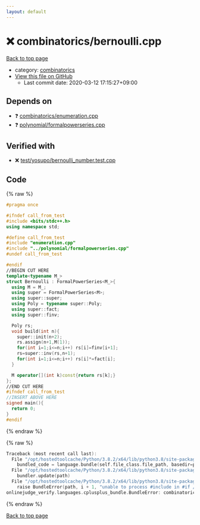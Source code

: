 ```yaml
---
layout: default
---
```


<!-- mathjax config similar to math.stackexchange -->
<script type="text/javascript" async
  src="https://cdnjs.cloudflare.com/ajax/libs/mathjax/2.7.5/MathJax.js?config=TeX-MML-AM_CHTML">
</script>
<script type="text/x-mathjax-config">
  MathJax.Hub.Config({
    TeX: { equationNumbers: { autoNumber: "AMS" }},
    tex2jax: {
      inlineMath: [ ['$','$'] ],
      processEscapes: true
    },
    "HTML-CSS": { matchFontHeight: false },
    displayAlign: "left",
    displayIndent: "2em"
  });
</script>

<script type="text/javascript" src="https://cdnjs.cloudflare.com/ajax/libs/jquery/3.4.1/jquery.min.js"></script>
<script src="https://cdn.jsdelivr.net/npm/jquery-balloon-js@1.1.2/jquery.balloon.min.js" integrity="sha256-ZEYs9VrgAeNuPvs15E39OsyOJaIkXEEt10fzxJ20+2I=" crossorigin="anonymous"></script>
<script type="text/javascript" src="../../assets/js/copy-button.js"></script>
<link rel="stylesheet" href="../../assets/css/copy-button.css" />


# :x: combinatorics/bernoulli.cpp

<a href="../../index.html">Back to top page</a>

* category: <a href="../../index.html#ac1ed416572b96a9f5d69740d174ef3d">combinatorics</a>
* <a href="{{ site.github.repository_url }}/blob/master/combinatorics/bernoulli.cpp">View this file on GitHub</a>
    - Last commit date: 2020-03-12 17:15:27+09:00




## Depends on

* :question: <a href="enumeration.cpp.html">combinatorics/enumeration.cpp</a>
* :question: <a href="../polynomial/formalpowerseries.cpp.html">polynomial/formalpowerseries.cpp</a>


## Verified with

* :x: <a href="../../verify/test/yosupo/bernoulli_number.test.cpp.html">test/yosupo/bernoulli_number.test.cpp</a>


## Code

<a id="unbundled"></a>
{% raw %}
```cpp
#pragma once

#ifndef call_from_test
#include <bits/stdc++.h>
using namespace std;

#define call_from_test
#include "enumeration.cpp"
#include "../polynomial/formalpowerseries.cpp"
#undef call_from_test

#endif
//BEGIN CUT HERE
template<typename M_>
struct Bernoulli : FormalPowerSeries<M_>{
  using M = M_;
  using super = FormalPowerSeries<M>;
  using super::super;
  using Poly = typename super::Poly;
  using super::fact;
  using super::finv;

  Poly rs;
  void build(int n){
    super::init(n+2);
    rs.assign(n+1,M(1));
    for(int i=1;i<=n;i++) rs[i]=finv[i+1];
    rs=super::inv(rs,n+1);
    for(int i=1;i<=n;i++) rs[i]*=fact[i];
  }

  M operator[](int k)const{return rs[k];}
};
//END CUT HERE
#ifndef call_from_test
//INSERT ABOVE HERE
signed main(){
  return 0;
}
#endif

```
{% endraw %}

<a id="bundled"></a>
{% raw %}
```cpp
Traceback (most recent call last):
  File "/opt/hostedtoolcache/Python/3.8.2/x64/lib/python3.8/site-packages/onlinejudge_verify/docs.py", line 340, in write_contents
    bundled_code = language.bundle(self.file_class.file_path, basedir=pathlib.Path.cwd())
  File "/opt/hostedtoolcache/Python/3.8.2/x64/lib/python3.8/site-packages/onlinejudge_verify/languages/cplusplus.py", line 68, in bundle
    bundler.update(path)
  File "/opt/hostedtoolcache/Python/3.8.2/x64/lib/python3.8/site-packages/onlinejudge_verify/languages/cplusplus_bundle.py", line 281, in update
    raise BundleError(path, i + 1, "unable to process #include in #if / #ifdef / #ifndef other than include guards")
onlinejudge_verify.languages.cplusplus_bundle.BundleError: combinatorics/bernoulli.cpp: line 8: unable to process #include in #if / #ifdef / #ifndef other than include guards

```
{% endraw %}

<a href="../../index.html">Back to top page</a>


